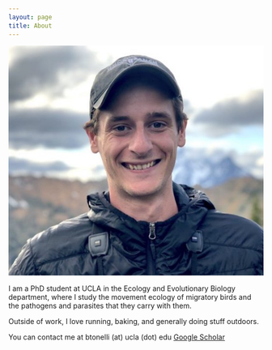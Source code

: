 ```yaml
---
layout: page
title: About
---
```

<img src="/Ben_Prof_Pic_crop.jpeg" />

I am a PhD student at UCLA in the Ecology and Evolutionary Biology department, where I study the movement ecology of migratory birds and the pathogens and parasites that they carry with them.

Outside of work, I love running, baking, and generally doing stuff outdoors.

You can contact me at btonelli (at) ucla (dot) edu
<a href="https://scholar.google.com/citations?user=KFxgef4AAAAJ&hl=en">Google Scholar</a>
